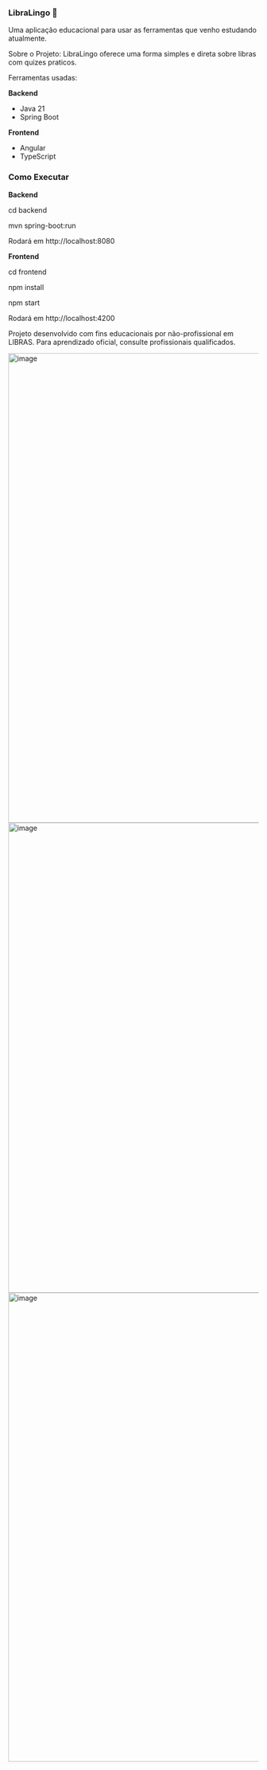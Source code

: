 ### ﻿LibraLingo 🤟

Uma aplicação educacional para usar as ferramentas que venho estudando atualmente.

Sobre o Projeto:
LibraLingo oferece uma forma simples e direta sobre libras com quizes praticos.

Ferramentas usadas:

**Backend**
- Java 21  
- Spring Boot


 **Frontend**
- Angular 
- TypeScript

### Como Executar

**Backend**

cd backend 

mvn spring-boot:run

Rodará em http://localhost:8080

**Frontend**

cd frontend 

npm install 

npm start

Rodará em http://localhost:4200


Projeto desenvolvido com fins educacionais por não-profissional em LIBRAS.
Para aprendizado oficial, consulte profissionais qualificados.

<img width="1919" height="943" alt="image" src="https://github.com/user-attachments/assets/7c8b7b87-b532-454d-91e4-6b860f19fb72" />

<img width="1915" height="944" alt="image" src="https://github.com/user-attachments/assets/91cd91f2-0706-4532-a51f-d8fd103f1bb0" />

<img width="1919" height="942" alt="image" src="https://github.com/user-attachments/assets/be8bc39d-f399-406f-9ad3-530b1fb6ac0b" />




